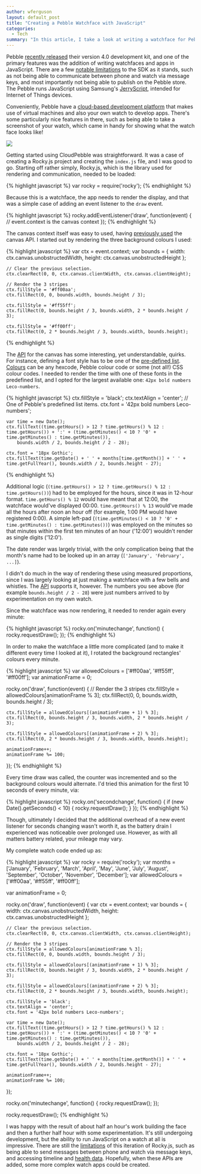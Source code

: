 ```yaml
---
author: wferguson
layout: default_post
title: "Creating a Pebble Watchface with JavaScript"
categories:
  - Tech
summary: "In this article, I take a look at writing a watchface for Pebble using their newly released JavaScript SDK."
---
```


Pebble [recently released](https://developer.pebble.com/blog/2016/08/30/announcing-pebble-sdk4/) their version 4.0 development kit, and one of the primary features was the addition of writing watchfaces and apps in JavaScript. There are a few [notable limitations](https://developer.pebble.com/blog/2016/08/15/introducing-rockyjs-watchfaces/#limitations) to the SDK as it stands, such as not being able to communicate between phone and watch via message keys, and most importantly not being able to publish on the Pebble store. The Pebble runs JavaScript using Samsung's [JerryScript](https://github.com/Samsung/jerryscript), intended for Internet of Things devices.

Conveniently, Pebble have a [cloud-based development platform](https://cloudpebble.net/) that makes use of virtual machines and also your own watch to develop apps. There's some particularly nice features in there, such as being able to take a screenshot of your watch, which came in handy for showing what the watch face looks like!

<img src="{{ site.baseurl }}/wferguson/assets/pebble-watchface/watchface.png" style="display: block; margin: auto;"/>

Getting started using CloudPebble was straightforward. It was a case of creating a Rocky.js project and creating the `index.js` file, and I was good to go. Starting off rather simply, Rocky.js, which is the library used for rendering and communication, needed to be loaded:

{% highlight javascript %}
var rocky = require('rocky');
{% endhighlight %}

Because this is a watchface, the app needs to render the display, and that was a simple case of adding an event listener to the `draw` event.

{% highlight javascript %}
rocky.addEventListener('draw', function(event) {
    // event.context is the canvas context
});
{% endhighlight %}

The canvas context itself was easy to used, having [previously used](http://blog.scottlogic.com/2016/07/05/audio-api-electron.html) the canvas API. I started out by rendering the three background colours I used:

{% highlight javascript %}
    var ctx = event.context;
    var bounds = { width: ctx.canvas.unobstructedWidth, height: ctx.canvas.unobstructedHeight };

    // Clear the previous selection.
    ctx.clearRect(0, 0, ctx.canvas.clientWidth, ctx.canvas.clientHeight);
    
    // Render the 3 stripes
    ctx.fillStyle = '#ff00aa';
    ctx.fillRect(0, 0, bounds.width, bounds.height / 3);
    
    ctx.fillStyle = '#ff55ff';
    ctx.fillRect(0, bounds.height / 3, bounds.width, 2 * bounds.height / 3);

    ctx.fillStyle = '#ff00ff';
    ctx.fillRect(0, 2 * bounds.height / 3, bounds.width, bounds.height);
{% endhighlight %}

The [API](https://developer.pebble.com/docs/rockyjs/CanvasRenderingContext2D/) for the canvas has some interesting, yet understandable, quirks. For instance, defining a font style has to be one of the [pre-defined list](https://developer.pebble.com/docs/rockyjs/CanvasRenderingContext2D/#font). [Colours](https://developer.pebble.com/docs/rockyjs/CanvasRenderingContext2D/#fillStyle) can be any hexcode, Pebble colour code or some (not all!) CSS colour codes. I needed to render the time with one of these fonts in the predefined list, and I opted for the largest available one: `42px bold numbers Leco-numbers`.

{% highlight javascript %}
    ctx.fillStyle = 'black';
    ctx.textAlign = 'center';
    // One of Pebble's predefined list items.
    ctx.font = '42px bold numbers Leco-numbers';
    
    var time = new Date();
    ctx.fillText((time.getHours() > 12 ? time.getHours() % 12 : time.getHours()) + ':' + (time.getMinutes() < 10 ? '0' + time.getMinutes() : time.getMinutes()),
        bounds.width / 2, bounds.height / 2 - 28);
    
    ctx.font = '18px Gothic';
    ctx.fillText(time.getDate() + ' ' + months[time.getMonth()] + ' ' + time.getFullYear(), bounds.width / 2, bounds.height - 27);
{% endhighlight %}

Additional logic (`(time.getHours() > 12 ? time.getHours() % 12 : time.getHours())`) had to be employed for the hours, since it was in 12-hour format. `time.getHours() % 12` would have meant that at 12:00, the watchface would've displayed 00:00. `time.getHours() % 13` would've made all the hours after noon an hour off (for example, 1:00 PM would have registered 0:00). A simple left-pad (`(time.getMinutes() < 10 ? '0' + time.getMinutes() : time.getMinutes())`) was employed on the minutes so that minutes within the first ten minutes of an hour ('12:00') wouldn't render as single digits ('12:0').

The date render was largely trivial, with the only complication being that the month's name had to be looked up in an array (`['January', 'February', ...]`).

I didn't do much in the way of rendering these using measured proportions, since I was largely looking at just making a watchface with a few bells and whistles. The [API](https://developer.pebble.com/docs/rockyjs/CanvasRenderingContext2D/#measureRect) supports it, however. The numbers you see above (for example `bounds.height / 2 - 28`) were just numbers arrived to by experimentation on my own watch.

Since the watchface was now rendering, it needed to render again every minute:

{% highlight javascript %}
rocky.on('minutechange', function() {
    rocky.requestDraw();
});
{% endhighlight %}

In order to make the watchface a little more complicated (and to make it different every time I looked at it), I rotated the background rectangles' colours every minute.

{% highlight javascript %}
var allowedColours = ['#ff00aa', '#ff55ff', '#ff00ff'];
var animationFrame = 0;

rocky.on('draw', function(event) {
    // Render the 3 stripes
    ctx.fillStyle = allowedColours[animationFrame % 3];
    ctx.fillRect(0, 0, bounds.width, bounds.height / 3);
    
    ctx.fillStyle = allowedColours[(animationFrame + 1) % 3];
    ctx.fillRect(0, bounds.height / 3, bounds.width, 2 * bounds.height / 3);

    ctx.fillStyle = allowedColours[(animationFrame + 2) % 3];
    ctx.fillRect(0, 2 * bounds.height / 3, bounds.width, bounds.height); 

    animationFrame++;
    animationFrame %= 100;
});
{% endhighlight %}

Every time draw was called, the counter was incremented and so the background colours would alternate. I'd tried  this animation for the first 10 seconds of every minute, via:

{% highlight javascript %}
rocky.on('secondchange', function() {
    if (new Date().getSeconds() < 10) {
        rocky.requestDraw();
    }
});
{% endhighlight %}

Though, ultimately I decided that the additional overhead of a new event listener for seconds changing wasn't worth it, as the battery drain I experienced was noticeable over prolonged use. However, as with all matters battery related, your mileage may vary.

My complete watch code ended up as:

{% highlight javascript %}
var rocky = require('rocky');
var months = ['January', 'February', 'March', 'April', 'May', 'June', 'July', 'August', 'September', 'October', 'November', 'December'];
var allowedColours = ['#ff00aa', '#ff55ff', '#ff00ff'];

var animationFrame = 0;

rocky.on('draw', function(event) {
    var ctx = event.context;
    var bounds = { width: ctx.canvas.unobstructedWidth, height: ctx.canvas.unobstructedHeight };
    
    // Clear the previous selection.
    ctx.clearRect(0, 0, ctx.canvas.clientWidth, ctx.canvas.clientHeight);
    
    // Render the 3 stripes
    ctx.fillStyle = allowedColours[animationFrame % 3];
    ctx.fillRect(0, 0, bounds.width, bounds.height / 3);
    
    ctx.fillStyle = allowedColours[(animationFrame + 1) % 3];
    ctx.fillRect(0, bounds.height / 3, bounds.width, 2 * bounds.height / 3);

    ctx.fillStyle = allowedColours[(animationFrame + 2) % 3];
    ctx.fillRect(0, 2 * bounds.height / 3, bounds.width, bounds.height);    
    
    ctx.fillStyle = 'black';
    ctx.textAlign = 'center';
    ctx.font = '42px bold numbers Leco-numbers';
    
    var time = new Date();
    ctx.fillText((time.getHours() > 12 ? time.getHours() % 12 : time.getHours()) + ':' + (time.getMinutes() < 10 ? '0' + time.getMinutes() : time.getMinutes()),
        bounds.width / 2, bounds.height / 2 - 28);
    
    ctx.font = '18px Gothic';
    ctx.fillText(time.getDate() + ' ' + months[time.getMonth()] + ' ' + time.getFullYear(), bounds.width / 2, bounds.height - 27);
    
    animationFrame++;
    animationFrame %= 100;
});

rocky.on('minutechange', function() {
    rocky.requestDraw();
});

rocky.requestDraw();
{% endhighlight %}

I was happy with the result of about half an hour's work building the face and then a further half hour with some experimentation. It's still undergoing development, but the ability to run JavaScript on a watch at all is impressive. There are still the [limitations](https://developer.pebble.com/blog/2016/08/15/introducing-rockyjs-watchfaces/#limitations) of this iteration of Rocky.js, such as being able to send messages between phone and watch via message keys, and accessing timeline and [health data](https://developer.pebble.com/blog/2016/08/15/introducing-rockyjs-watchfaces/#comment-2885627850). Hopefully, when these APIs are added, some more complex watch apps could be created.
